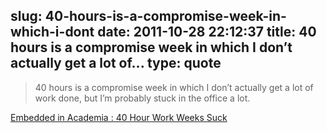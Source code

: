 slug: 40-hours-is-a-compromise-week-in-which-i-dont
date: 2011-10-28 22:12:37
title: 40 hours is a compromise week in which I don’t actually get a lot of...
type: quote
---

> 40 hours is a compromise week in which I don’t actually get a lot of work done, but I’m probably stuck in the office a lot.

[Embedded in Academia : 40 Hour Work Weeks Suck](http://blog.regehr.org/archives/619)
